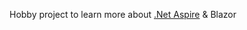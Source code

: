 Hobby project to learn more about [.Net Aspire](https://learn.microsoft.com/en-us/dotnet/aspire/get-started/aspire-overview) & Blazor
